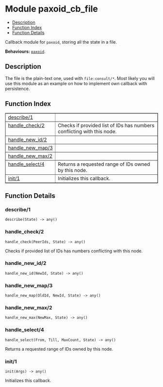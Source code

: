 

# Module paxoid_cb_file #
* [Description](#description)
* [Function Index](#index)
* [Function Details](#functions)

Callback module for `paxoid`, storing all the state in a file.

__Behaviours:__ [`paxoid`](paxoid.md).

<a name="description"></a>

## Description ##
The file is the plain-text one, used with `file:consult/*`.
Most likely you will use this module as an example on how
to implement own callback with persistence.
<a name="index"></a>

## Function Index ##


<table width="100%" border="1" cellspacing="0" cellpadding="2" summary="function index"><tr><td valign="top"><a href="#describe-1">describe/1</a></td><td></td></tr><tr><td valign="top"><a href="#handle_check-2">handle_check/2</a></td><td>
Checks if provided list of IDs has numbers conflicting with this node.</td></tr><tr><td valign="top"><a href="#handle_new_id-2">handle_new_id/2</a></td><td></td></tr><tr><td valign="top"><a href="#handle_new_map-3">handle_new_map/3</a></td><td></td></tr><tr><td valign="top"><a href="#handle_new_max-2">handle_new_max/2</a></td><td></td></tr><tr><td valign="top"><a href="#handle_select-4">handle_select/4</a></td><td>
Returns a requested range of IDs owned by this node.</td></tr><tr><td valign="top"><a href="#init-1">init/1</a></td><td>
Initializes this callback.</td></tr></table>


<a name="functions"></a>

## Function Details ##

<a name="describe-1"></a>

### describe/1 ###

`describe(State) -> any()`

<a name="handle_check-2"></a>

### handle_check/2 ###

`handle_check(PeerIds, State) -> any()`

Checks if provided list of IDs has numbers conflicting with this node.

<a name="handle_new_id-2"></a>

### handle_new_id/2 ###

`handle_new_id(NewId, State) -> any()`

<a name="handle_new_map-3"></a>

### handle_new_map/3 ###

`handle_new_map(OldId, NewId, State) -> any()`

<a name="handle_new_max-2"></a>

### handle_new_max/2 ###

`handle_new_max(NewMax, State) -> any()`

<a name="handle_select-4"></a>

### handle_select/4 ###

`handle_select(From, Till, MaxCount, State) -> any()`

Returns a requested range of IDs owned by this node.

<a name="init-1"></a>

### init/1 ###

`init(Args) -> any()`

Initializes this callback.

